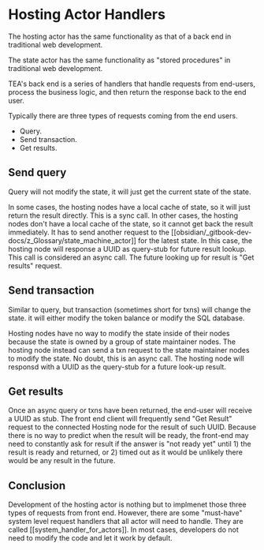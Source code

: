 # Hosting Actor Handlers

The hosting actor has the same functionality as that of a back end in traditional web development.

The state actor has the same functionality as "stored procedures" in traditional web development.

TEA's back end is a series of handlers that handle requests from end-users, process the business logic, and then return the response back to the end user.

Typically there are three types of requests coming from the end users.

- Query.
- Send transaction.
- Get results.

## Send query
Query will not modify the state, it will just get the current state of the state.

In some cases, the hosting nodes have a local cache of state, so it will just return the result directly. This is a sync call. In other cases, the hosting nodes don't have a local cache of the state, so it cannot get back the result immediately. It has to send another request to the [[obsidian/_gitbook-dev-docs/z_Glossary/state_machine_actor]] for the latest state. In this case, the hosting node will response a UUID as query-stub for future result lookup. This call is considered an async call. The future looking up for result is "Get results" request.

## Send transaction

Similar to query, but transaction (sometimes short for txns) will change the state. it will either modify the token balance or modify the SQL database.

Hosting nodes have no way to modify the state inside of their nodes because the state is owned by a group of state maintainer nodes. The hosting node instead can send a txn request to the state maintainer nodes to modify the state. No doubt, this is an async call. The hosting node will responsd with a UUID as the query-stub for a future look-up result.
## Get results

Once an async query or txns have been returned, the end-user will receive a UUID as stub. The front end client will frequently send "Get Result" request to the connected Hosting node for the result of such UUID. Because there is no way to predict when the result will be ready, the front-end may need to constantly ask for result if the answer is "not ready yet" until 1) the result is ready and returned, or 2) timed out as it would be unlikely there would be any result in the future.

  

  

## Conclusion

  

Development of the hosting actor is nothing but to implmenet those three types of requests from front end. However, there are some "must-have" system level request handlers that all actor will need to handle. They are called [[system_handler_for_actors]]. In most cases, developers do not need to modify the code and let it work by default.